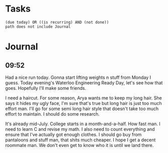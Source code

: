 # Tasks
```tasks
(due today) OR ((is recurring) AND (not done))
path does not include Journal
```
# Journal
## 09:52
Had a nice run today. Gonna start lifting weights n stuff from Monday I guess. Today evening's Waterloo Engineering Ready Day, let's see how that goes. Hopefully I'll make some friends.

I need a haircut. For some reason, Arya wants me to keep my long hair. She says it hides my ugly face, I'm sure that's true but long hair is just too much effort man. I'll go for some semi long hair style that doesn't take too much effort to maintain. I should do some research.

It's already mid-July. College starts in a month-and-a-half. How fast man. I need to learn C and revise my math. I also need to count everything and ensure that I've actually got enough clothes. I should go buy from pantaloons and stuff man, that shits much cheaper. I hope I get a decent roommate man. We don't even get to know who it is until we land there.
